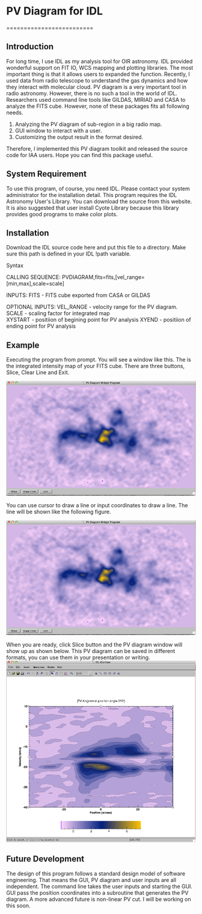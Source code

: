 # PV Diagram for IDL
=========================

Introduction
-------------------------
For long time, I use IDL as my analysis tool for OIR astronomy.  IDL provided wonderful support on FIT IO, WCS mapping and plotting libraries.  The most important thing is that it allows users to expanded the function.  Recently, I used data from radio telescope to understand the gas dynamics and how they interact with molecular cloud.  PV diagram is a very important tool in radio astronomy.  However, there is no such a tool in the world of IDL.  Researchers used command line tools like GILDAS, MIRIAD and CASA to analyze the FITS cube.  However, none of these packages fits all following needs.

1. Analyzing the PV diagram of sub-region in a big radio map.
2. GUI window to interact with a user.
3. Customizing the output result in the format desired.

Therefore, I implemented this PV diagram toolkit and released the source code for IAA users.  Hope you can find this package useful.   

System Requirement
------------------

To use this program, of course, you need IDL.  Please contact your system administrator for the installation detail.  This program requires the IDL Astronomy User's Library.  You can download the source from this website.   It is also suggested that user install Cyote Library because this library provides good programs to make color plots.  

Installation
------------------
Download the IDL source code here and put this file to a directory.  Make sure this path is defined in your IDL !path variable.  


Syntax

 CALLING SEQUENCE:
       PVDIAGRAM,fits=fits,[vel_range=[min,max],scale=scale]

 INPUTS:
       FITS   - FITS cube exported from CASA or GILDAS

 OPTIONAL INPUTS:
       VEL_RANGE - velocity range for the PV diagram.
       SCALE     - scaling factor for integrated map       
       XYSTART   - positiion of begining point for PV analysis
       XYEND     - positiion of ending point for PV analysis


Example
------------------
Executing the program from prompt.  You will see a window like this.  The is the integrated intensity map of your FITS cube.  There are three buttons, Slice, Clear Line and Exit.  

<img src="https://github.com/chyan26/idl-pvdiagram/blob/master/images/screen1.png" width=700/>


You can use cursor to draw a line or input coordinates to draw a line.  The line will be shown like the following figure. 

<img src="https://github.com/chyan26/idl-pvdiagram/blob/master/images/screen1.png" width=700/>

When you are ready, click Slice button and the PV diagram window will show up as shown below.  This PV diagram can be saved in different formats, you can use them in your presentation or writing. 
<img src="https://github.com/chyan26/idl-pvdiagram/blob/master/images/pvdiagram.png" width=700/>



Future Development
------------------

The design of this program follows a standard design model of software engineering.  That means the GUI, PV diagram and user inputs are all independent.   The command line takes the user inputs and starting the GUI.  GUI pass the position coordinates into a subroutine that generates the PV diagram.  A more advanced future is non-linear PV cut.   I will be working on this soon.   
